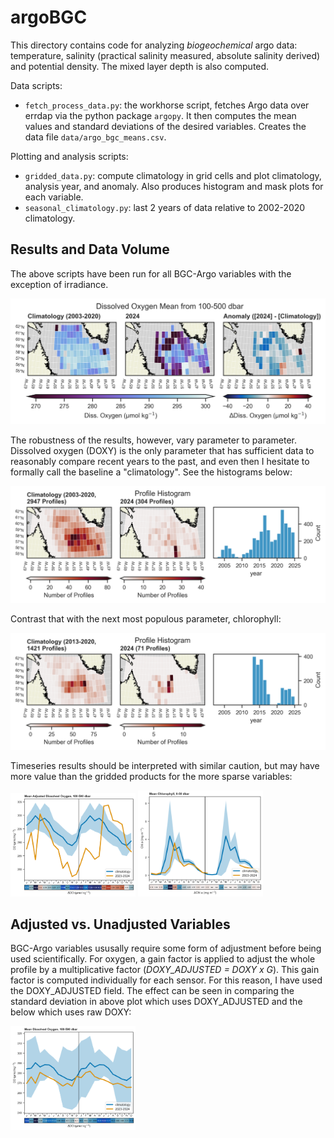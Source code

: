 # argoBGC

This directory contains code for analyzing _biogeochemical_ argo data: temperature, salinity (practical salinity measured, absolute salinity derived) and potential density. The mixed layer depth is also computed. 

Data scripts:

- `fetch_process_data.py`: the workhorse script, fetches Argo data over errdap via the python package `argopy`. It then computes the mean values and standard deviations of the desired variables. Creates the data file `data/argo_bgc_means.csv`.

Plotting and analysis scripts:

- `gridded_data.py`: compute climatology in grid cells and plot climatology, analysis year, and anomaly. Also produces histogram and mask plots for each variable.
- `seasonal_climatology.py`: last 2 years of data relative to 2002-2020 climatology.

## Results and Data Volume

The above scripts have been run for all BGC-Argo variables with the exception of irradiance. 

![DOXY histogram figure](figures/2024/grid/DOXY_ADJUSTED_100-500dbar_map.png)

The robustness of the results, however, vary parameter to parameter. Dissolved oxygen (DOXY) is the only parameter that has sufficient data to reasonably compare recent years to the past, and even then I hesitate to formally call the baseline a "climatology". See the histograms below: 

![DOXY histogram figure](figures/2024/grid/DOXY_ADJUSTED_histogram_map.png)

Contrast that with the next most populous parameter, chlorophyll:

![CHLA histogram figure](figures/2024/grid/CHLA_histogram_map.png)

Timeseries results should be interpreted with similar caution, but may have more value than the gridded products for the more sparse variables: 

<img src="figures/2024/timeseries/DOXY_ADJUSTED_100-500dbar_2year_seasonal_cycle.png" alt="adjusted DOXY seasonal figure" width="200"/>
<img src="figures/2024/timeseries/CHLA_0-50dbar_2year_seasonal_cycle.png" alt="CHLA seasonal figure" width="200"/>


## Adjusted vs. Unadjusted Variables

BGC-Argo variables ususally require some form of adjustment before being used scientifically. For oxygen, a gain factor is applied to adjust the whole profile by a multiplicative factor (*DOXY_ADJUSTED = DOXY x G*). This gain factor is computed individually for each sensor. For this reason, I have used the DOXY_ADJUSTED field. The effect can be seen in comparing the standard deviation in above plot which uses DOXY_ADJUSTED and the below which uses raw DOXY:

<img src="figures/2024/timeseries/DOXY_100-500dbar_2year_seasonal_cycle.png" alt="raw DOXY seasonal figure" width="200"/>

